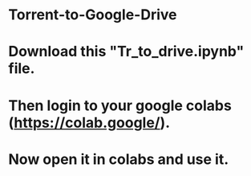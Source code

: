 # Torrent-to-Google-Drive

# Download this "Tr_to_drive.ipynb" file.
# Then login to your google colabs (https://colab.google/).
# Now open it in colabs and use it.
